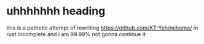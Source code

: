 # uhhhhhhh heading
this is a pathetic attempt of rewriting https://github.com/KT-Yeh/mihomo/ in rust
incomplete and i am 99.99% not gonna continue it
